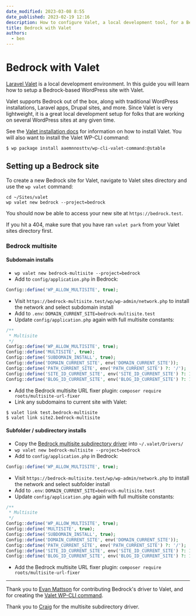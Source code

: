 ```yaml
---
date_modified: 2023-03-08 8:55
date_published: 2023-02-19 12:16
description: How to configure Valet, a local development tool, for a Bedrock-based WordPress site.
title: Bedrock with Valet
authors:
  - ben
---
```


# Bedrock with Valet

[Laravel Valet](https://laravel.com/docs/10.x/valet) is a local development environment. In this guide you will learn how to setup a Bedrock-based WordPress site with Valet.

Valet supports Bedrock out of the box, along with traditional WordPress installations, Laravel apps, Drupal sites, and more. Since Valet is very lightweight, it is a great local development setup for folks that are working on several WordPress sites at any given time.

See the [Valet installation docs](https://laravel.com/docs/10.x/valet#installation) for information on how to install Valet. You will also want to install the Valet WP-CLI command:

```shell
$ wp package install aaemnnosttv/wp-cli-valet-command:@stable
```

## Setting up a Bedrock site

To create a new Bedrock site for Valet, navigate to Valet sites directory and use the `wp valet` command:

```shell
cd ~/Sites/valet
wp valet new bedrock --project=bedrock
```

You should now be able to access your new site at `https://bedrock.test`.

If you hit a 404, make sure that you have ran `valet park` from your Valet sites directory first.

### Bedrock multisite

#### Subdomain installs

* `wp valet new bedrock-multisite --project=bedrock`
* Add to `config/application.php` in Bedrock:

```php
Config::define('WP_ALLOW_MULTISITE', true);
```

* Visit `https://bedrock-multisite.test/wp/wp-admin/network.php` to install the network and select subdomain install
* Add to `.env`: `DOMAIN_CURRENT_SITE=bedrock-multisite.test`
* Update `config/application.php` again with full multisite constants:

```php
/**
 * Multisite
 */
Config::define('WP_ALLOW_MULTISITE', true);
Config::define('MULTISITE', true);
Config::define('SUBDOMAIN_INSTALL', true);
Config::define('DOMAIN_CURRENT_SITE', env('DOMAIN_CURRENT_SITE'));
Config::define('PATH_CURRENT_SITE', env('PATH_CURRENT_SITE') ?: '/');
Config::define('SITE_ID_CURRENT_SITE', env('SITE_ID_CURRENT_SITE') ?: 1);
Config::define('BLOG_ID_CURRENT_SITE', env('BLOG_ID_CURRENT_SITE') ?: 1);
```

* Add the Bedrock multisite URL fixer plugin: `composer require roots/multisite-url-fixer`
* Link any subdomains to current site with Valet:

```shell
$ valet link test.bedrock-multisite
$ valet link site2.bedrock-multisite
```

#### Subfolder / subdirectory installs

* Copy the [Bedrock multisite subdirectory driver](https://gist.github.com/QWp6t/1e055482d722e2b02dfff1bb21698194) into `~/.valet/Drivers/`
* `wp valet new bedrock-multisite --project=bedrock`
* Add to `config/application.php` in Bedrock:

```php
Config::define('WP_ALLOW_MULTISITE', true);
```

* Visit `https://bedrock-multisite.test/wp/wp-admin/network.php` to install the network and select subfolder install
* Add to `.env`: `DOMAIN_CURRENT_SITE=bedrock-multisite.test`
* Update `config/application.php` again with full multisite constants:

```php
/**
 * Multisite
 */
Config::define('WP_ALLOW_MULTISITE', true);
Config::define('MULTISITE', true);
Config::define('SUBDOMAIN_INSTALL', true);
Config::define('DOMAIN_CURRENT_SITE', env('DOMAIN_CURRENT_SITE'));
Config::define('PATH_CURRENT_SITE', env('PATH_CURRENT_SITE') ?: '/');
Config::define('SITE_ID_CURRENT_SITE', env('SITE_ID_CURRENT_SITE') ?: 1);
Config::define('BLOG_ID_CURRENT_SITE', env('BLOG_ID_CURRENT_SITE') ?: 1);
```

* Add the Bedrock multisite URL fixer plugin: `composer require roots/multisite-url-fixer`

* * *

Thank you to [Evan Mattson](https://discourse.roots.io/u/aaemnnosttv) for contributing Bedrock's driver to Valet, and for creating the [Valet WP-CLI command](https://github.com/aaemnnosttv/wp-cli-valet-command).

Thank you to [Craig](https://discourse.roots.io/u/QWp6t) for the multisite subdirectory driver.
